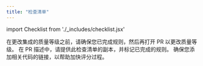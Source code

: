 ```yaml
---
title: "检查清单"
---
```

import Checklist from './_includes/checklist.jsx'

在更改集成的质量等级之前，请确保您已完成规则，然后再打开 PR 以更改质量等级。
在 PR 描述中，请提供此检查清单的副本，并标记已完成的规则。
确保您添加相关代码的链接，以帮助加快评分过程。

<Checklist />